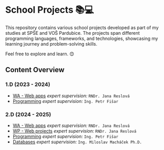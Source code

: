 # School Projects 📚💻

This repository contains various school projects developed as part of my studies at SPŠE and VOŠ Pardubice. The projects span different programming languages, frameworks, and technologies, showcasing my learning journey and problem-solving skills.

Feel free to explore and learn. 😊

## Content Overview
### 1.D (2023 - 2024)
 - [WA - Web apps]() *expert supervision:* `RNDr. Jana Reslová`
 - [Programming]() *expert supervision:* `Ing. Petr Fišar`

### 2.D (2024 - 2025)
 - [WA - Web apps]() *expert supervision:* `RNDr. Jana Reslová`
 - [WP - Web projects]() *expert supervision:* `RNDr. Jana Reslová`
 - [Programming]() *expert supervision:* `Ing. Petr Fišar`
 - [Databases]() *expert supervision:* `Ing. Miloslav Macháček Ph.D.`

